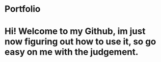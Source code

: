 # Portfolio
# Hi! Welcome to my Github, im just now figuring out how to use it, so go easy on me with the judgement.
